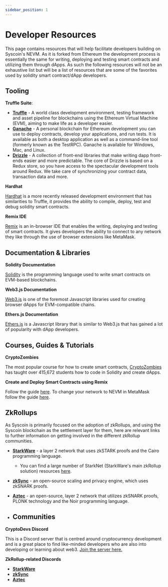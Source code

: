 ```yaml
---
sidebar_position: 1
---
```


# Developer Resources



This page contains resources that will help facilitate developers building on Syscoin's NEVM. As it is forked from Ethereum the development process is essentially the same for writing, deploying and testing smart contracts and utilizing them through dApps. As such the following resources will not be an exhaustive list but will be a list of resources that are some of the favorites used by solidity smart contract/dApp developers.



## Tooling

**Truffle Suite**:

- **[Truffle](https://www.trufflesuite.com/truffle)** - A world class development environment, testing framework and asset pipeline for blockchains using the Ethereum Virtual Machine (EVM), aiming to make life as a developer easier.
- **[Ganache](https://www.trufflesuite.com/ganache)** - A personal blockchain for Ethereum development you can use to deploy contracts, develop your applications, and run tests. It is available as both a desktop application as well as a command-line tool (formerly known as the TestRPC). Ganache is available for Windows, Mac, and Linux.
- **[Drizzle](https://www.trufflesuite.com/drizzle)** - A collection of front-end libraries that make writing dapp front-ends easier and more predictable. The core of Drizzle is based on a Redux store, so you have access to the spectacular development tools around Redux. We take care of synchronizing your contract data, transaction data and more.



**Hardhat**

[Hardhat](https://hardhat.org/) is a more recently released development environment that has similarities to Truffle, it provides the ability to compile, deploy, test and debug solidity smart contracts.



**Remix IDE**

[Remix](https://remix.ethereum.org/) is an in-browser IDE that enables the writing, deploying and testing of smart contracts. It gives developers the ability to connect to any network they like through the use of browser extensions like MetaMask.



## Documentation & Libraries

**Solidity Documentation**

[Solidity](https://docs.soliditylang.org/) is the programming language used to write smart contracts on EVM-based blockchains.

**Web3.js Documentation**

[Web3.js](https://web3js.readthedocs.io/en/v1.5.2/) is one of the foremost Javascript libraries used for creating browser dApps for EVM-compatible chains.

**Ethers.js Documentation**

[Ethers.js](https://github.com/ethers-io/ethers.js/) is a Javascript library that is similar to Web3.js that has gained a lot of popularity with dApp developers.



## Courses, Guides & Tutorials

**CryptoZombies**

The most popular course for how to create smart contracts, [CryptoZombies](https://cryptozombies.io/) has taught over 415,672 students how to code in Solidity and create dApps.

**Create and Deploy Smart Contracts using Remix**

Follow the guide [here](https://remix-ide.readthedocs.io/en/latest/create_deploy.html). To change your network to NEVM in MetaMask follow the guide [here](/guides/nevm/metamask).



## ZkRollups

As Syscoin is primarily focused on the adoption of zkRollups, and using the Syscoin blockchain as the settlement layer for them, here are relevant links to further information on getting involved in the different zkRollup communities.

- **[StarkWare](https://starkware.co/)** - a layer 2 network that uses zkSTARK proofs and the Cairo programming language.
  - You can find a large number of StarkNet (StarkWare's main zkRollup solution) resources [here](https://github.com/gakonst/awesome-starknet).
- **[zkSync](https://zksync.io/)** - an open-source scaling and privacy engine, which uses zkSNARK proofs.
- **[Aztec](https://aztec.network/)** - an open-source, layer 2 network that utilizes zkSNARK proofs, PLONK technology and the Noir programming language.



- ## Communities

**CryptoDevs Discord**

This is a Discord server that is centred around cryptocurrency development and is a great place to find like-minded developers who are also into developing or learning about web3. [Join the server here.](https://discord.com/invite/5W5tVb3)

**ZkRollup-related Discords**

- **[StarkWare](https://t.co/klHVDhQokP?amp=1)**
- **[zkSync](https://discord.gg/8FHZDXUxRH)**
- **[Aztec](https://t.co/7wQkQaq16b?amp=1)**

